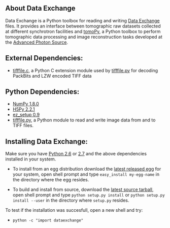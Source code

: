 ## About Data Exchange

Data Exchange is a Python toolbox for reading and writing  [Data Exchange](http://www.aps.anl.gov/DataExchange/) files. It provides an interface between tomographic raw datasets collected at different synchrotron facilities and [tomoPy](https://github.com/tomopy/tomopy/ "tomoPy"), a Python toolbox to perform tomographic data processing and image reconstruction tasks developed at the [Advanced Photon Source](http://www.aps.anl.gov/ "APS").

## External Dependencies:
- [tifffile.c](http://www.lfd.uci.edu/~gohlke/code/tifffile.c.html), a Python C extension module used by [tifffile.py](http://www.lfd.uci.edu/~gohlke/code/tifffile.py.html) for decoding PackBits and LZW encoded TIFF data

 

## Python Dependencies:

- [NumPy 1.8.0](http://www.numpy.org "numpy")
- [H5Py 2.2.1](http://www.h5py.org "h5py")
- [ez_setup 0.9](https://pypi.python.org/pypi/ez_setup "ez_setup")
- [tifffile.py](http://www.lfd.uci.edu/~gohlke/code/tifffile.py.html), a Python module to read and write image data from and to TIFF files.

## Installing Data Exchange:

Make sure you have [Python 2.6](http://www.python.org/download/releases/2.6/ "tsss...") or [2.7](http://www.python.org/download/releases/2.7/ "tsss...") and the above dependencies installed in your system. 


 - To install from an egg distribution download the [latest released egg](https://github.com/data-exchange/data-exchange/releases) for your system, open shell prompt and type `easy_install my-egg-name` in the directory where the egg resides. 

 - To build and install from source, download the [latest source tarball](https://github.com/data-exchange/data-exchange/releases), open shell prompt and type `python setup.py install` or `python setup.py install --user` in the directory where `setup.py` resides.

To test if the installation was succesfull, open a new shell and try:

- ``python -c "import dataexchange"``




